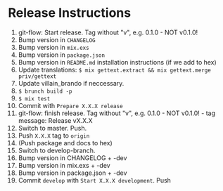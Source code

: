 # Release Instructions

  1. git-flow: Start release. Tag without "v", e.g. 0.1.0 - NOT v0.1.0!
  2. Bump version in `CHANGELOG`
  3. Bump version in `mix.exs`
  4. Bump version in `package.json`
  5. Bump version in `README.md` installation instructions (if we add to hex)
  6. Update translations:
     `$ mix gettext.extract && mix gettext.merge priv/gettext`
  7. Update villain_brando if neccessary.
  8. `$ brunch build -p`
  9. `$ mix test`
  10. Commit with `Prepare X.X.X release`
  11. git-flow: finish release. Tag without "v", e.g. 0.1.0 - NOT v0.1.0!
     - tag message: Release vX.X.X
  12. Switch to master. Push.
  13. Push `X.X.X` tag to `origin`
  14. (Push package and docs to hex)
  15. Switch to develop-branch.
  16. Bump version in CHANGELOG + -dev
  17. Bump version in mix.exs + -dev
  18. Bump version in package.json + -dev  
  19. Commit `develop` with `Start X.X.X development`. Push
